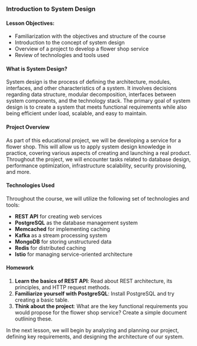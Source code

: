 ### Introduction to System Design

#### Lesson Objectives:
- Familiarization with the objectives and structure of the course
- Introduction to the concept of system design
- Overview of a project to develop a flower shop service
- Review of technologies and tools used

#### What is System Design?

System design is the process of defining the architecture, modules, interfaces, and other characteristics of a system. It involves decisions regarding data structure, modular decomposition, interfaces between system components, and the technology stack. The primary goal of system design is to create a system that meets functional requirements while also being efficient under load, scalable, and easy to maintain.

#### Project Overview

As part of this educational project, we will be developing a service for a flower shop. This will allow us to apply system design knowledge in practice, covering various aspects of creating and launching a real product. Throughout the project, we will encounter tasks related to database design, performance optimization, infrastructure scalability, security provisioning, and more.

#### Technologies Used

Throughout the course, we will utilize the following set of technologies and tools:
- **REST API** for creating web services
- **PostgreSQL** as the database management system
- **Memcached** for implementing caching
- **Kafka** as a stream processing system
- **MongoDB** for storing unstructured data
- **Redis** for distributed caching
- **Istio** for managing service-oriented architecture

#### Homework

1. **Learn the basics of REST API**: Read about REST architecture, its principles, and HTTP request methods.
2. **Familiarize yourself with PostgreSQL**: Install PostgreSQL and try creating a basic table.
3. **Think about the project**: What are the key functional requirements you would propose for the flower shop service? Create a simple document outlining these.

In the next lesson, we will begin by analyzing and planning our project, defining key requirements, and designing the architecture of our system.